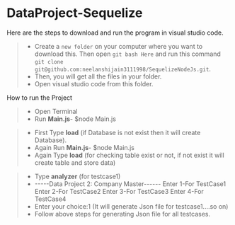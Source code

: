 # DataProject-Sequelize


Here are the steps to download and run the program in visual studio code.

> - Create a `new folder` on your computer where you want to download this. Then open `git bash Here` and run this command
>   `git clone git@github.com:neelanshijain3111998/SequelizeNodeJs.git`.
> - Then, you will get all the files in your folder.
> - Open visual studio code from this folder.

How to run the Project

> - Open Terminal
> - Run **Main.js**- $node Main.js 
 
> - First Type **load** (if Database is not exist then it will create Database).
> - Again Run **Main.js**- $node Main.js 
> - Again Type **load** (for checking table exist or not, if not exist it will create table and store data)

> - Type **analyzer** (for testcase1)     
> -   -----Data Project 2: Company Master------
>    Enter 1-For TestCase1 
>    Enter 2-For TestCase2 
>    Enter 3-For TestCase3 
>    Enter 4-For TestCase4 
> - Enter your choice:1 (It will generate Json file for testcase1....so on)
> - Follow above steps for generating Json file for all testcases.
